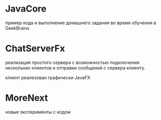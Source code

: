 # JavaCore
пример кода и выполнение домашнего задания во время обучения в GeekBrains 


# ChatServerFx
реализация простого сервера с возможностью подключения нескольких клиентов и отправки сообщений  с сервера клиенту.

клиент реалезован графически JavaFX 


# MoreNext
новые эксперименты с кодом 
